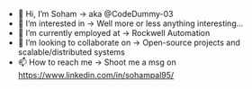 - 👋 Hi, I’m Soham -> aka @CodeDummy-03
- 👀 I’m interested in -> Well more or less anything interesting... 
- 🌱 I’m currently employed at -> Rockwell Automation
- 💞️ I’m looking to collaborate on -> Open-source projects and scalable/distributed systems
- 📫 How to reach me -> Shoot me a msg on https://www.linkedin.com/in/sohampal95/
